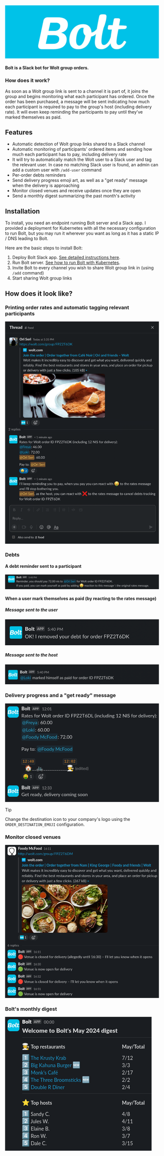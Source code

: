 ![bolt](docs/assets/bolt_gh.png)

#### Bolt is a Slack bot for Wolt group orders.

### How does it work?
As soon as a Wolt group link is sent to a channel it is part of, 
it joins the group and begins monitoring what each participant has ordered.
Once the order has been purchased, 
a message will be sent indicating how much each participant is required to pay to the group's host (including delivery rate). 
It will even keep reminding the participants to pay until they've marked themselves as paid.

## Features
* Automatic detection of Wolt group links shared to a Slack channel
* Automatic monitoring of participants' ordered items and sending how much each participant has to pay, including delivery rate
* It will try to automatically match the Wolt user to a Slack user and tag the relevant user. In case no matching Slack user is found, an admin can add a custom user with `/add-user` command
* Per-order debts reminders
* Send delivery progress emoji art, as well as a "get ready" message when the delivery is approaching
* Monitor closed venues and receive updates once they are open
* Send a monthly digest summarizing the past month's activity

## Installation
To install, you need an endpoint running Bolt server and a Slack app.
I provided a deployment for Kubernetes with all the necessary configuration to run Bolt,
but you may run it wherever you want as long as it has a static IP / DNS leading to Bolt.

Here are the basic steps to install Bolt:
1. Deploy Bolt Slack app. [See detailed instructions here](docs/installation/slack_app.md).
2. Run Bolt server. [See how to run Bolt with Kubernetes](./docs/installation/k8s.md).
3. Invite Bolt to every channel you wish to share Wolt group link in (using `/add` command)
4. Start sharing Wolt group links

## How does it look like?
### Printing order rates and automatic tagging relevant participants
![example_rate](docs/assets/examples/order_completed.png)

### Debts
#### A debt reminder sent to a participant
![example_reminder](docs/assets/examples/debt_reminder.png)

#### When a user mark themselves as paid (by reacting to the rates message)
##### Message sent to the user
![example_removed](docs/assets/examples/debt_removed.png)
##### Message sent to the host
![example_removed](docs/assets/examples/paid_host.png)

### Delivery progress and a "get ready" message
![Delivery progress example](docs/assets/examples/delivery_progress.png)
> [!TIP]
> Change the destination icon to your company's logo using the `ORDER_DESTINATION_EMOJI` configuration.

### Monitor closed venues
![Venue monitoring example](docs/assets/examples/monitor_venue.png)

### Bolt's monthly digest
![Monthly digest example](docs/assets/examples/monthly_digest.png)
